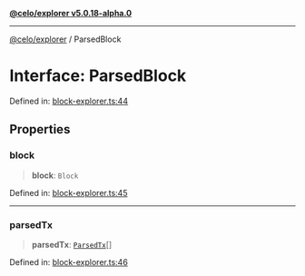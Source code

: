 [**@celo/explorer v5.0.18-alpha.0**](../README.md)

***

[@celo/explorer](../README.md) / ParsedBlock

# Interface: ParsedBlock

Defined in: [block-explorer.ts:44](https://github.com/celo-org/developer-tooling/blob/master/packages/sdk/explorer/src/block-explorer.ts#L44)

## Properties

### block

> **block**: `Block`

Defined in: [block-explorer.ts:45](https://github.com/celo-org/developer-tooling/blob/master/packages/sdk/explorer/src/block-explorer.ts#L45)

***

### parsedTx

> **parsedTx**: [`ParsedTx`](ParsedTx.md)[]

Defined in: [block-explorer.ts:46](https://github.com/celo-org/developer-tooling/blob/master/packages/sdk/explorer/src/block-explorer.ts#L46)
